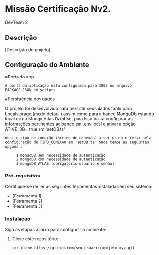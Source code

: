 # Missão Certificação Nv2.

DevTeam 2

## Descrição
[Descrição do projeto]

## Configuração do Ambiente
   
   #Porta do app
   
    A porta da aplicação esta configurada para 3005 no arquivo PACKAGE.JSON em scripts


   #Persistência dos dados

   O projeto foi desenvolvido para persistir seus dados tanto para Localstorage (modo default) assim como para o banco MongoDb estando local ou no Mongo Atlas Databse, para isso basta configurar as informações pertinentes ao banco em .env.local e ativar a opção ATIVE_DB= true em 'setDB.ts'
    
    obs: o tipo de conexão (string de conexão) a ser usada e feita pela configuração de TIPO_CONEXAO em 'setDB.ts' onde temos as seguintes opções :

         1 mongoDB sem necessidade de autenticação
         2 mongoDB com necessidade de autenticação
         3 mongoDB ATLAS (obrigatório usuario e senha)

   
    
### Pré-requisitos
Certifique-se de ter as seguintes ferramentas instaladas em seu sistema:
- [Ferramenta 1]
- [Ferramenta 2]
- [Ferramenta 3]

### Instalação
Siga as etapas abaixo para configurar o ambiente:

1. Clone este repositório:
   ```shell
   git clone https://github.com/seu-usuario/projeto-xyz.git
